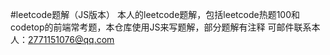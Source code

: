 #leetcode题解（JS版本）
本人的leetcode题解，包括leetcode热题100和codetop的前端常考题，本仓库使用JS来写题解，部分题解有注释
可邮件联系本人：2771151076@qq.com
